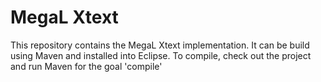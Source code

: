 # MegaL Xtext
This repository contains the MegaL Xtext implementation. It can be build using Maven and installed into Eclipse. To compile, check out the project and run Maven for the goal 'compile'
